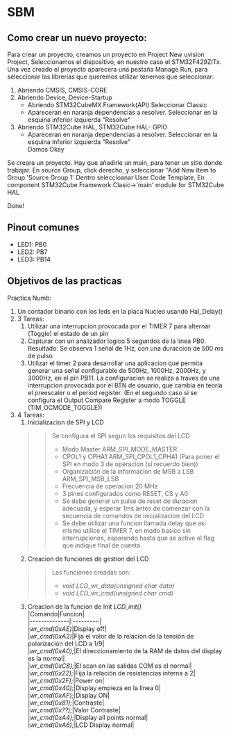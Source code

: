 # SBM

## Como crear un nuevo proyecto:
Para crear un proyecto, creamos un proyecto en Project New uvision Project, Seleccionamos el dispositivo, en nuestro caso el
STM32F429ZITx. Una vez creado el proyecto aparecera una pestaña Manage Run, para seleccionar las librerias que queremos utilizar tenemos que seleccionar:   
1. Abriendo CMSIS, CMSIS-CORE   
2. Abriendo Device, Device-Startup   
	- Abriendo STM32CubeMX Framework(API) Seleccionar Classic   
	- Apareceran en naranja dependencias a resolver. Seleccionar en la esquina inferior izquierda "Resolve"   
3. Abriendo STM32Cube HAL, STM32Cube HAL- GPIO  
	- Apareceran en naranja dependencias a resolver. Seleccionar en la esquina inferior izquierda "Resolve"  
Damos Okey  

Se creara un proyecto. Hay que añadirle un main, para tener un sitio donde trabajar.
En source Group, click derecho, y seleccionar "Add New Item to Group 'Source Group 1'
Dentro seleccioanar User Code Template, En component STM32Cube Framework Clasic->'main' module for STM32Cube HAL  

Done!

## Pinout comunes
* LED1: PB0
* LED2: PB7
* LED3: PB14
## Objetivos de las practicas
Practica Numb:
1. Un contador binario con los leds en la placa Nucleo usando Hal_Delay()  
2. 3 Tareas:
	1. Utilizar una interrupcion provocada por el TIMER 7 para alternar (Toggle) el estado de un pin
	2. Capturar con un analizador logico 5 segundos de la linea PB0. Resultado: Se observa 1 señal de 1Hz, con una duraccion de 500 ms de pulso
	3. Utilizar el timer 2 para desarrollar una aplicacion que permita generar una señal configurable de 500Hz, 1000Hz, 2000Hz, y 3000Hz, en el pin PB11. La configuracion se realiza a traves de una interrupcion provocada por el BTN de usuario, que cambia en teoria el preescaler o el period register. (En el segundo caso si se configura el Output Compare Register a modo TOGGLE (TIM_OCMODE_TOGGLE))
3. 4 Tareas:
	1. Inicializacion de SPI y LCD
	>> Se configura el SPI segun los requisitos del LCD 
	>> * Modo Master ARM_SPI_MODE_MASTER
	>> * CPOL1 y CPHA1 ARM_SPI_CPOL1_CPHA1 (Para poner el SPI en modo 3 de operacion (si recuerdo bien))
	>> * Organización de la informacion de MSB a LSB ARM_SPI_MSB_LSB
	>> * Frecuencia de operacion 20 MHz
	>> * 3 pines configurados como RESET, CS y A0
	>> * Se debe generar un pulso de reset de duracion adecuada, y esperar 1ms antes de comenzar con la secuencia de comandos de inicializacion del LCD
	>> * Se debe utilizar una funcion llamada delay que asi mismo utilice el TIMER 7, en modo basico sin interrupciones, esperando hasta que se active el flag que indique final de cuenta.
	>>  
	2. Creacion de funciones de gestion del LCD
	>> Las funciones creadas son:  
	>> * *void LCD_wr_data(unsigned char data)*
	>> * *void LCD_wr_cmd(unsigned char cmd)*
	>>
	3. Creacion de la funcion de Init *LCD_init()*  
	|Comando|Funcion|  
	|--------------|:---------:|  
	|*wr_cmd(0xAE)*|Display off|  
	|*wr_cmd(0xA2)*|Fija el valor de la relación de la tensión de polarización del LCD a 1/9|  
	|*wr_cmd(0xA0);*|El direccionamiento de la RAM de datos del display es la normal|  
	|*wr_cmd(0xC8);*|El scan en las salidas COM es el normal|  
	|*wr_cmd(0x22);*|Fija la relación de resistencias interna a 2|  
	|*wr_cmd(0x2F);*|Power on|  
	|*wr_cmd(0x40);*|Display empieza en la línea 0|  
	|*wr_cmd(0xAF);*|Display ON|  
	|*wr_cmd(0x81);*|Contraste|  
	|*wr_cmd(0x??);*|Valor Contraste|  
	|*wr_cmd(0xA4);*|Display all points normal|  
	|*wr_cmd(0xA6);*|LCD Display normal|  




	
